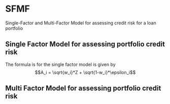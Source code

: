 # SFMF
Single-Factor and Multi-Factor Model for assessing credit risk for a loan portfolio

## Single Factor Model for assessing portfolio credit risk
The formula is for the single factor model is given by
$$A_i = \sqrt{w_i}*Z + \sqrt{1-w_i}*\epsilon_i$$

## Multi Factor Model for assessing portfolio credit risk
